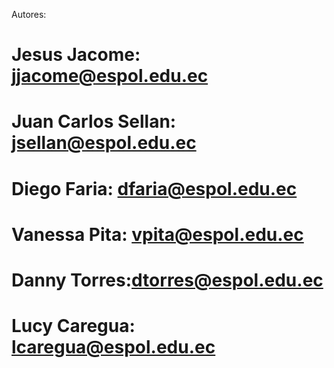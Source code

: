 Autores:  
# Jesus Jacome: jjacome@espol.edu.ec
# Juan Carlos Sellan: jsellan@espol.edu.ec
# Diego Faria: dfaria@espol.edu.ec
# Vanessa Pita: vpita@espol.edu.ec
# Danny Torres:dtorres@espol.edu.ec
# Lucy Caregua: lcaregua@espol.edu.ec
